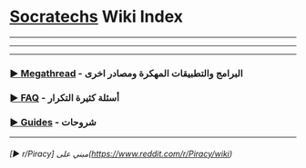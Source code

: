 # [Socratechs](https://www.facebook.com/groups/socratechs/) Wiki Index---------### [► Megathread](https://dexter21767.github.io/socratechs/megathread.md) - البرامج والتطبيقات المهكرة ومصادر اخرى### [► FAQ](https://dexter21767.github.io/socratechs/faq.md) - أسئلة كثيرة التكرار### [► Guides](https://dexter21767.github.io/socratechs/guides.md) - شروحات---###### [► r/Piracy] مبني على(https://www.reddit.com/r/Piracy/wiki)